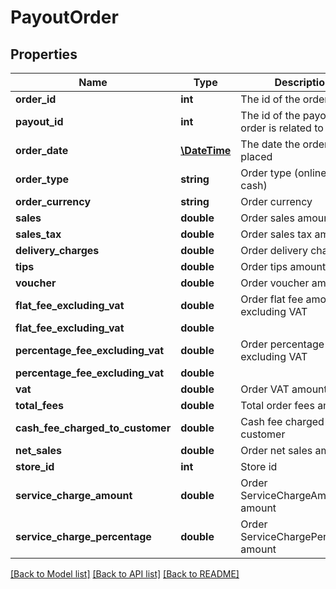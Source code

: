 # PayoutOrder

## Properties
Name | Type | Description | Notes
------------ | ------------- | ------------- | -------------
**order_id** | **int** | The id of the order | [optional] 
**payout_id** | **int** | The id of the payout the order is related to | [optional] 
**order_date** | [**\DateTime**](\DateTime.md) | The date the order was placed | [optional] 
**order_type** | **string** | Order type (online or cash) | [optional] 
**order_currency** | **string** | Order currency | [optional] 
**sales** | **double** | Order sales amount | [optional] 
**sales_tax** | **double** | Order sales tax amount | [optional] 
**delivery_charges** | **double** | Order delivery charges | [optional] 
**tips** | **double** | Order tips amount | [optional] 
**voucher** | **double** | Order voucher amount | [optional] 
**flat_fee_excluding_vat** | **double** | Order flat fee amount excluding VAT | [optional] 
**flat_fee_excluding_vat** | **double** |  | [optional] 
**percentage_fee_excluding_vat** | **double** | Order percentage fee excluding VAT | [optional] 
**percentage_fee_excluding_vat** | **double** |  | [optional] 
**vat** | **double** | Order VAT amount | [optional] 
**total_fees** | **double** | Total order fees amount | [optional] 
**cash_fee_charged_to_customer** | **double** | Cash fee charged to customer | [optional] 
**net_sales** | **double** | Order net sales amount | [optional] 
**store_id** | **int** | Store id | [optional] 
**service_charge_amount** | **double** | Order ServiceChargeAmount amount | [optional] 
**service_charge_percentage** | **double** | Order ServiceChargePercentage amount | [optional] 

[[Back to Model list]](../README.md#documentation-for-models) [[Back to API list]](../README.md#documentation-for-api-endpoints) [[Back to README]](../README.md)


